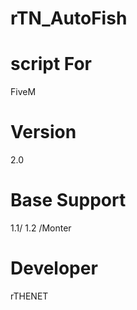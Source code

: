 # rTN_AutoFish

# script For 
FiveM

# Version
2.0

# Base Support
1.1/ 1.2 /Monter

# Developer
rTHENET
